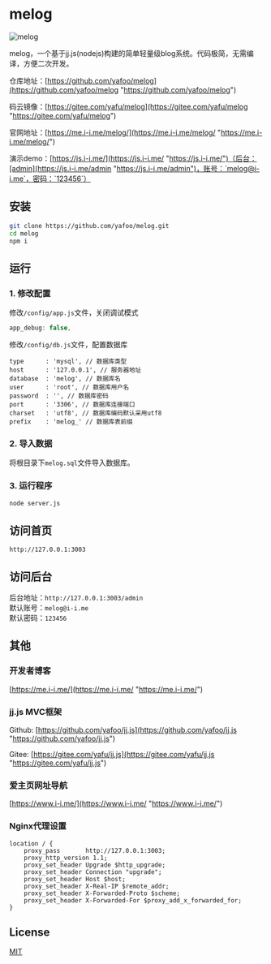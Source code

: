 # melog

![melog](https://me.i-i.me/static/images/melog_360.png "melog")

melog，一个基于jj.js(nodejs)构建的简单轻量级blog系统。代码极简，无需编译，方便二次开发。

仓库地址：[https://github.com/yafoo/melog](https://github.com/yafoo/melog "https://github.com/yafoo/melog")

码云镜像：[https://gitee.com/yafu/melog](https://gitee.com/yafu/melog "https://gitee.com/yafu/melog")

官网地址：[https://me.i-i.me/melog/](https://me.i-i.me/melog/ "https://me.i-i.me/melog/")

演示demo：[https://js.i-i.me/](https://js.i-i.me/ "https://js.i-i.me/")（后台：[admin](https://js.i-i.me/admin "https://js.i-i.me/admin")，账号：`melog@i-i.me`，密码：`123456`）

## 安装

```bash
git clone https://github.com/yafoo/melog.git
cd melog
npm i
```

## 运行

### 1. 修改配置

修改`/config/app.js`文件，关闭调试模式

```javascript
app_debug: false,
```

修改`/config/db.js`文件，配置数据库

```
type      : 'mysql', // 数据库类型
host      : '127.0.0.1', // 服务器地址
database  : 'melog', // 数据库名
user      : 'root', // 数据库用户名
password  : '', // 数据库密码
port      : '3306', // 数据库连接端口
charset   : 'utf8', // 数据库编码默认采用utf8
prefix    : 'melog_' // 数据库表前缀
```

### 2. 导入数据

将根目录下`melog.sql`文件导入数据库。

### 3. 运行程序

```bash
node server.js
```

## 访问首页

```
http://127.0.0.1:3003
```

## 访问后台

后台地址：`http://127.0.0.1:3003/admin`  
默认账号：`melog@i-i.me`  
默认密码：`123456`

## 其他

### 开发者博客
[https://me.i-i.me/](https://me.i-i.me/ "https://me.i-i.me/")

### jj.js MVC框架
Github: [https://github.com/yafoo/jj.js](https://github.com/yafoo/jj.js "https://github.com/yafoo/jj.js")

Gitee: [https://gitee.com/yafu/jj.js](https://gitee.com/yafu/jj.js "https://gitee.com/yafu/jj.js")

### 爱主页网址导航
[https://www.i-i.me/](https://www.i-i.me/ "https://www.i-i.me/")

### Nginx代理设置

```
location / {
    proxy_pass       http://127.0.0.1:3003;
    proxy_http_version 1.1;
    proxy_set_header Upgrade $http_upgrade;
    proxy_set_header Connection "upgrade";
    proxy_set_header Host $host;
    proxy_set_header X-Real-IP $remote_addr;
    proxy_set_header X-Forwarded-Proto $scheme;
    proxy_set_header X-Forwarded-For $proxy_add_x_forwarded_for;
}
```

## License

[MIT](LICENSE)